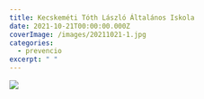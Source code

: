 ```yaml
---
title: Kecskeméti Tóth László Általános Iskola
date: 2021-10-21T00:00:00.000Z
coverImage: /images/20211021-1.jpg
categories:
  - prevencio
excerpt: " "
---
```

  

![](/images/20211021-2.jpg)
